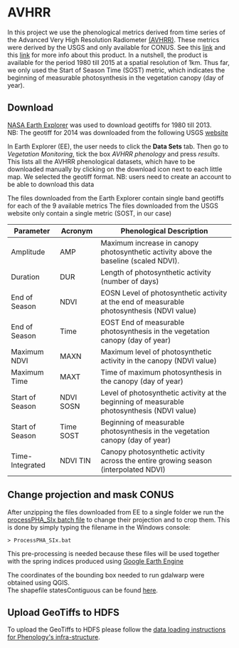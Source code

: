 # AVHRR

In this project we use the phenological metrics derived from time series of the Advanced Very High Resolution Radiometer [(AVHRR)](https://lta.cr.usgs.gov/AVHRR).
These metrics were derived by the USGS and only available for CONUS. See this [link](https://lta.cr.usgs.gov/avhrr_phen) and this [link](https://phenology.cr.usgs.gov/index.php) for more info about this product. In a nutshell, the product is available for the period 1980 till 2015 at a spatial resolution of 1km. Thus far, we only used the Start of Season Time (SOST) metric, which indicates the beginning of measurable photosynthesis in the vegetation canopy (day of year).

## Download
[NASA Earth Explorer](https://earthexplorer.usgs.gov/) was used to download geotiffs for 1980 till 2013.  
NB: The geotiff for 2014 was downloaded from the following USGS [website](https://phenology.cr.usgs.gov/get_data_1km.php) 

In Earth Explorer (EE), the user needs to click the **Data Sets** tab. Then go to *Vegetation Monitoring*, tick the box *AVHRR phenology* and press *results*. This lists all the AVHRR phenological datasets, which have to be downloaded manually by clicking on the download icon next to each little map. We selected the geotiff format. NB: users need to create an account to be able to download this data

The files downloaded from the Earth Explorer contain single band geotiffs for each of the 9 available metrics 
The files downloaded from the USGS website only contain a single metric (SOST, in our case)

Parameter | Acronym | Phenological Description
--- | --- | ---
Amplitude |	AMP |	Maximum increase in canopy photosynthetic activity above the baseline (scaled NDVI).
Duration |	DUR 	| Length of photosynthetic activity (number of days)
End of Season | NDVI | 	EOSN 	Level of photosynthetic activity at the end of measurable photosynthesis (NDVI value)
End of Season | Time |	EOST 	End of measurable photosynthesis in the vegetation canopy (day of year)
Maximum NDVI 	| MAXN 	| Maximum level of photosynthetic activity in the canopy (NDVI value)
Maximum Time 	| MAXT |	Time of maximum photosynthesis in the canopy (day of year)
Start of Season | NDVI 	SOSN 	| Level of photosynthetic activity at the beginning of measurable photosynthesis (NDVI value)
Start of Season | Time 	SOST 	| Beginning of measurable photosynthesis in the vegetation canopy (day of year)
Time-Integrated | NDVI 	TIN |	Canopy photosynthetic activity across the entire growing season (interpolated NDVI)

## Change projection and mask CONUS 
After unzipping the files downloaded from EE to a single folder we run the [processPHA_SIx batch file](processPHA_SIx.bat) to change their projection and to crop them. This is done by simply typing the filename in the Windows console:

```
> ProcessPHA_SIx.bat
```

This pre-processing is needed because these files will be used together with the spring indices produced using [Google Earth Engine](https://earthengine.google.com/) 

The coordinates of the bounding box needed to run gdalwarp were obtained using QGIS.  
The shapefile statesContiguous can be found [here](statesContiguous.zip).

## Upload GeoTiffs to HDFS
To upload the GeoTiffs to HDFS please follow the [data loading instructions for Phenology's infra-structure](https://github.com/phenology/infrastructure/tree/applications/applications).
